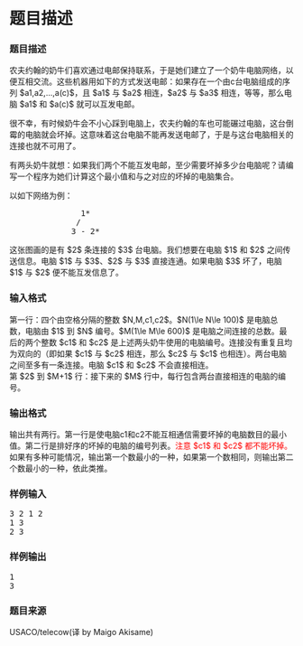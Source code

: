 # 题目描述


<h3>
题目描述
</h3>
<p>
农夫约翰的奶牛们喜欢通过电邮保持联系，于是她们建立了一个奶牛电脑网络，以便互相交流。这些机器用如下的方式发送电邮：如果存在一个由c台电脑组成的序列 $a1,a2,...,a(c)$，且 $a1$ 与 $a2$ 相连，$a2$ 与 $a3$ 相连，等等，那么电脑 $a1$ 和 $a(c)$ 就可以互发电邮。
</p>
<p>
很不幸，有时候奶牛会不小心踩到电脑上，农夫约翰的车也可能碾过电脑，这台倒霉的电脑就会坏掉。这意味着这台电脑不能再发送电邮了，于是与这台电脑相关的连接也就不可用了。
</p>
<p>
有两头奶牛就想：如果我们两个不能互发电邮，至少需要坏掉多少台电脑呢？请编写一个程序为她们计算这个最小值和与之对应的坏掉的电脑集合。
</p>
<p>
以如下网络为例：
</p>
<pre>               1*
              /  
             3 - 2*
</pre>
<p>
这张图画的是有 $2$ 条连接的 $3$ 台电脑。我们想要在电脑 $1$ 和 $2$ 之间传送信息。电脑 $1$ 与 $3$、$2$ 与 $3$ 直接连通。如果电脑 $3$ 坏了，电脑 $1$ 与 $2$ 便不能互发信息了。
</p>
<h3>
输入格式
</h3>
<p>
第一行：四个由空格分隔的整数 $N,M,c1,c2$。$N(1\le N\le 100)$ 是电脑总数，电脑由 $1$ 到 $N$ 编号。$M(1\le M\le 600)$ 是电脑之间连接的总数。最后的两个整数 $c1$ 和 $c2$ 是上述两头奶牛使用的电脑编号。连接没有重复且均为双向的（即如果 $c1$ 与 $c2$ 相连，那么 $c2$ 与 $c1$ 也相连）。两台电脑之间至多有一条连接。电脑 $c1$ 和 $c2$ 不会直接相连。<br/>
第 $2$ 到 $M+1$ 行：接下来的 $M$ 行中，每行包含两台直接相连的电脑的编号。
</p>
<h3>
输出格式
</h3>
<p>
输出共有两行。第一行是使电脑c1和c2不能互相通信需要坏掉的电脑数目的最小值。第二行是排好序的坏掉的电脑的编号列表。<span style="color:red;">注意 $c1$ 和 $c2$ 都不能坏掉。</span>如果有多种可能情况，输出第一个数最小的一种，如果第一个数相同，则输出第二个数最小的一种，依此类推。
</p>
<h3>
样例输入
</h3>
<pre>3 2 1 2
1 3
2 3
</pre>
<h3>
样例输出
</h3>
<pre>1
3</pre>
<h3>
题目来源
</h3>
<p>
USACO/telecow(译 by Maigo Akisame)
</p>
